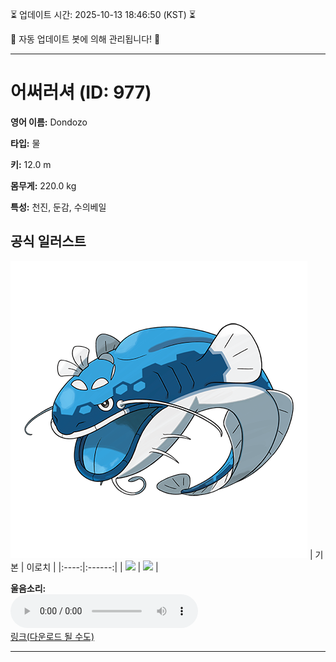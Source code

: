 
⏳ 업데이트 시간: 2025-10-13 18:46:50 (KST) ⏳

🤖 자동 업데이트 봇에 의해 관리됩니다! 🤖

---

# 어써러셔 (ID: 977)
**영어 이름:** Dondozo

**타입:** 물

**키:** 12.0 m

**몸무게:** 220.0 kg

**특성:** 천진, 둔감, 수의베일

## 공식 일러스트
![](https://raw.githubusercontent.com/PokeAPI/sprites/master/sprites/pokemon/other/official-artwork/977.png)
| 기본 | 이로치 |
|:----:|:------:|
| <img src="http://play.pokemonshowdown.com/sprites/ani/dondozo.gif" width="200"> | <img src="http://play.pokemonshowdown.com/sprites/ani-shiny/dondozo.gif" width="200"> |

**울음소리:**<br><audio controls src="https://raw.githubusercontent.com/PokeAPI/cries/main/cries/pokemon/latest/977.ogg"></audio><br> [링크(다운로드 될 수도)](https://raw.githubusercontent.com/PokeAPI/cries/main/cries/pokemon/latest/977.ogg)


---
